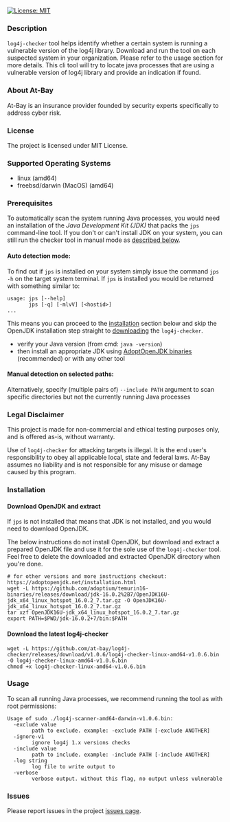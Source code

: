 [![License: MIT](https://img.shields.io/badge/License-MIT-yellow.svg)](https://opensource.org/licenses/MIT)

### Description
`log4j-checker` tool helps identify whether a certain system is running a vulnerable version of the log4j library. Download and run the tool on each suspected system in your organization. Please refer to the usage section for more details.
This cli tool will try to locate java processes that are using a vulnerable version of log4j library and provide an indication if found.

### About At-Bay
At-Bay is an insurance provider founded by security experts specifically to address cyber risk.

### License
The project is licensed under MIT License.

### Supported Operating Systems
* linux (amd64)
* freebsd/darwin (MacOS) (amd64)

### Prerequisites
To automatically scan the system running Java processes, you would need an installation of the *Java Development Kit (JDK)* that packs the `jps` command-line tool. If you don't or can't install JDK on your system, you can still run the checker tool in manual mode as [described below](#Usage). 

#### Auto detection mode:
To find out if `jps` is installed on your system simply issue the command `jps -h` on the target system terminal.
If `jps` is installed you would be returned with something similar to:
```shell
usage: jps [--help]
       jps [-q] [-mlvV] [<hostid>]
...
```
This means you can proceed to the [installation](#Installation) section below and skip the OpenJDK installation step straight to [downloading](#MyHeading) the `log4j-checker`.



* verify your Java version (from cmd: `java -version`) 
* then install an appropriate JDK using [AdoptOpenJDK binaries](https://adoptopenjdk.net/installation.html) (recommended) or with any other tool

#### Manual detection on selected paths:
Alternatively, specify (multiple pairs of) `--include PATH` argument to scan specific directories but not the currently running Java processes

### Legal Disclaimer
This project is made for non-commercial and ethical testing purposes only, and is offered as-is, without warranty. 

Use of `log4j-checker` for attacking targets is illegal. It is the end user's responsibility to obey all applicable local, state and federal laws. At-Bay assumes no liability and is not responsible for any misuse or damage caused by this program.

### Installation
#### Download OpenJDK and extract
If `jps` is not installed that means that JDK is not installed, and you would need to download OpenJDK.

The below instructions do not install OpenJDK, but download and extract a prepared OpenJDK file and use it for the sole use of the `log4j-checker` tool. Feel free to delete the downloaded and extracted OpenJDK directory when you're done.
```shell
# for other versions and more instructions checkout: https://adoptopenjdk.net/installation.html
wget -L https://github.com/adoptium/temurin16-binaries/releases/download/jdk-16.0.2%2B7/OpenJDK16U-jdk_x64_linux_hotspot_16.0.2_7.tar.gz -O OpenJDK16U-jdk_x64_linux_hotspot_16.0.2_7.tar.gz
tar xzf OpenJDK16U-jdk_x64_linux_hotspot_16.0.2_7.tar.gz
export PATH=$PWD/jdk-16.0.2+7/bin:$PATH
```
#### <a id="MyHeading"></a> Download the latest log4j-checker
```shell
wget -L https://github.com/at-bay/log4j-checker/releases/download/v1.0.6/log4j-checker-linux-amd64-v1.0.6.bin -O log4j-checker-linux-amd64-v1.0.6.bin
chmod +x log4j-checker-linux-amd64-v1.0.6.bin
```

### Usage
To scan all running Java processes, we recommend running the tool as with root permissions:
```
Usage of sudo ./log4j-scanner-amd64-darwin-v1.0.6.bin:
  -exclude value
        path to exclude. example: -exclude PATH [-exclude ANOTHER]
  -ignore-v1
        ignore log4j 1.x versions checks
  -include value
        path to include. example: -include PATH [-include ANOTHER]
  -log string
        log file to write output to
  -verbose
        verbose output. without this flag, no output unless vulnerable
```

### Issues
Please report issues in the project [issues page](https://github.com/at-bay/log4j-checker/issues).